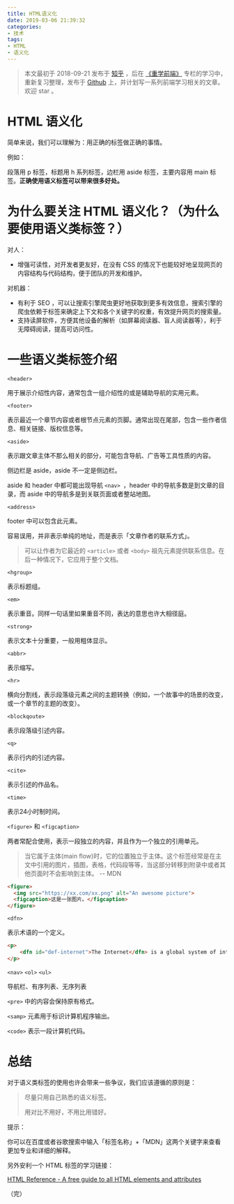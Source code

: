 ```yaml
---
title: HTML语义化
date: 2019-03-06 21:39:32
categories:
- 技术
tags: 
- HTML
- 语义化
---
```


> 本文最初于 2018-09-21 发布于 [知乎](https://zhuanlan.zhihu.com/p/45116688) ，后在 [《重学前端》](http://gk.link/a/102o0) 专栏的学习中，重新复习整理，发布于 [Github](https://github.com/ximuli/FED) 上，并计划写一系列前端学习相关的文章。欢迎 star 。

# HTML 语义化

简单来说，我们可以理解为：用正确的标签做正确的事情。

例如：

段落用 p 标签，标题用 h 系列标签，边栏用 aside 标签，主要内容用 main 标签。**正确使用语义标签可以带来很多好处。**

<!-- more -->

# 为什么要关注 HTML 语义化？（为什么要使用语义类标签？）

对人：

- 增强可读性，对开发者更友好，在没有 CSS 的情况下也能较好地呈现网页的内容结构与代码结构，便于团队的开发和维护。

对机器：

- 有利于 SEO ，可以让搜索引擎爬虫更好地获取到更多有效信息，搜索引擎的爬虫依赖于标签来确定上下文和各个关键字的权重，有效提升网页的搜索量。
- 支持读屏软件，方便其他设备的解析（如屏幕阅读器、盲人阅读器等），利于无障碍阅读，提高可访问性。

# 一些语义类标签介绍

`<header>`

用于展示介绍性内容，通常包含一组介绍性的或是辅助导航的实用元素。

`<footer>`

表示最近一个章节内容或者根节点元素的页脚。通常出现在尾部，包含一些作者信息、相关链接、版权信息等。

`<aside>`

表示跟文章主体不那么相关的部分，可能包含导航、广告等工具性质的内容。

侧边栏是 aside，aside 不一定是侧边栏。

aside 和 header 中都可能出现导航 `<nav> `，header 中的导航多数是到文章的目录，而 aside 中的导航多是到关联页面或者整站地图。

`<address>`

footer 中可以包含此元素。

容易误用，并非表示单纯的地址，而是表示「文章作者的联系方式」。

> 可以让作者为它最近的 `<article>` 或者 `<body>` 祖先元素提供联系信息。在后一种情况下，它应用于整个文档。

`<hgroup>`

表示标题组。

`<em>` 

表示重音。同样一句话里如果重音不同，表达的意思也许大相径庭。

`<strong>`

表示文本十分重要，一般用粗体显示。

`<abbr>`

表示缩写。

`<hr>`

横向分割线，表示段落级元素之间的主题转换（例如，一个故事中的场景的改变，或一个章节的主题的改变）。

`<blockqoute>`

表示段落级引述内容。

`<q>`

表示行内的引述内容。

`<cite>`

表示引述的作品名。

`<time>`

表示24小时制时间。

`<figure>` 和 `<figcaption>`

两者常配合使用，表示一段独立的内容，并且作为一个独立的引用单元。

> 当它属于主体(main flow)时，它的位置独立于主体。这个标签经常是在主文中引用的图片，插图，表格，代码段等等，当这部分转移到附录中或者其他页面时不会影响到主体。 -- MDN

```html
<figure>
  <img src="https://xx.com/xx.png" alt="An awesome picture">	
  <figcaption>这是一张图片。</figcaption>
</figure>
```



`<dfn>`

表示术语的一个定义。

```html
<p>
    <dfn id="def-internet">The Internet</dfn> is a global system of interconnected networks that use the Internet Protocol Suite (TCP/IP) to serve billions of users worldwide.
</p>
```



`<nav>` `<ol>` `<ul>`

导航栏、有序列表、无序列表

`<pre>` 中的内容会保持原有格式。

`<samp>` 元素用于标识计算机程序输出。

`<code>` 表示一段计算机代码。



# 总结

对于语义类标签的使用也许会带来一些争议，我们应该遵循的原则是：

> 尽量只用自己熟悉的语义标签。
>
> 用对比不用好，不用比用错好。



提示：

你可以在百度或者谷歌搜索中输入「标签名称」+「MDN」这两个关键字来查看更加专业和详细的解释。



另外安利一个 HTML 标签的学习链接：

[HTML Reference - A free guide to all HTML elements and attributes](https://htmlreference.io/)



（完）